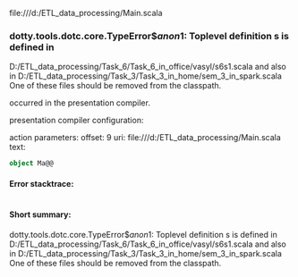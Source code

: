 file:///d:/ETL_data_processing/Main.scala
### dotty.tools.dotc.core.TypeError$$anon$1: Toplevel definition s is defined in
  D:/ETL_data_processing/Task_6/Task_6_in_office/vasyl/s6s1.scala
and also in
  D:/ETL_data_processing/Task_3/Task_3_in_home/sem_3_in_spark.scala
One of these files should be removed from the classpath.

occurred in the presentation compiler.

presentation compiler configuration:


action parameters:
offset: 9
uri: file:///d:/ETL_data_processing/Main.scala
text:
```scala
object Ma@@

```



#### Error stacktrace:

```

```
#### Short summary: 

dotty.tools.dotc.core.TypeError$$anon$1: Toplevel definition s is defined in
  D:/ETL_data_processing/Task_6/Task_6_in_office/vasyl/s6s1.scala
and also in
  D:/ETL_data_processing/Task_3/Task_3_in_home/sem_3_in_spark.scala
One of these files should be removed from the classpath.